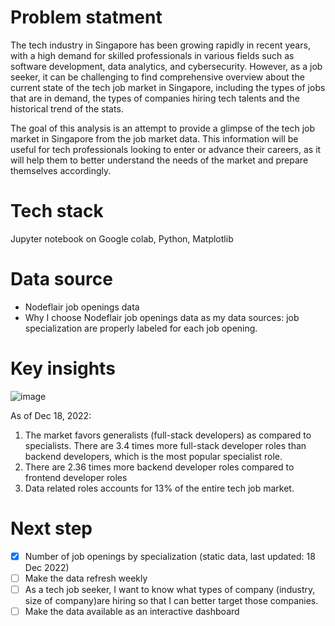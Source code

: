 # Problem statment
The tech industry in Singapore has been growing rapidly in recent years, with a high demand for skilled professionals in various fields such as software development, data analytics, and cybersecurity. However, as a job seeker, it can be challenging to find comprehensive overview about the current state of the tech job market in Singapore, including the types of jobs that are in demand, the types of companies hiring tech talents and the historical trend of the stats.

The goal of this analysis is an attempt to provide a glimpse of the tech job market in Singapore from the job market data. This information will be useful for tech professionals looking to enter or advance their careers, as it will help them to better understand the needs of the market and prepare themselves accordingly.

# Tech stack
Jupyter notebook on Google colab, Python, Matplotlib

# Data source
- Nodeflair job openings data
- Why I choose Nodeflair job openings data as my data sources: job specialization are properly labeled for each job opening.

# Key insights
![image](https://user-images.githubusercontent.com/35031745/208281564-3b3a543e-d73b-4a20-9e17-ab4cb66e3c82.png)

As of Dec 18, 2022:
1. The market favors generalists (full-stack developers) as compared to specialists. There are 3.4 times more full-stack developer roles than backend developers, which is the most popular specialist role.
2. There are 2.36 times more backend developer roles compared to frontend developer roles
3. Data related roles accounts for 13% of the entire tech job market.

# Next step
- [X] Number of job openings by specialization (static data, last updated: 18 Dec 2022)
- [ ] Make the data refresh weekly
- [ ] As a tech job seeker, I want to know what types of company (industry, size of company)are hiring so that I can better target those companies.
- [ ] Make the data available as an interactive dashboard
